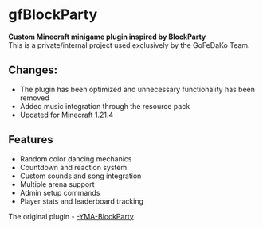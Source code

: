 # gfBlockParty
**Custom Minecraft minigame plugin inspired by BlockParty**  
This is a private/internal project used exclusively by the GoFeDaKo Team.

## **Changes:**
- The plugin has been optimized and unnecessary functionality has been removed
- Added music integration through the resource pack
- Updated for Minecraft 1.21.4

## Features

- Random color dancing mechanics  
- Countdown and reaction system  
- Custom sounds and song integration  
- Multiple arena support  
- Admin setup commands  
- Player stats and leaderboard tracking

The original plugin - [-YMA-BlockParty](https://github.com/joschmaCYU/-YMA-BlockParty/tree/master?tab=readme-ov-file)

